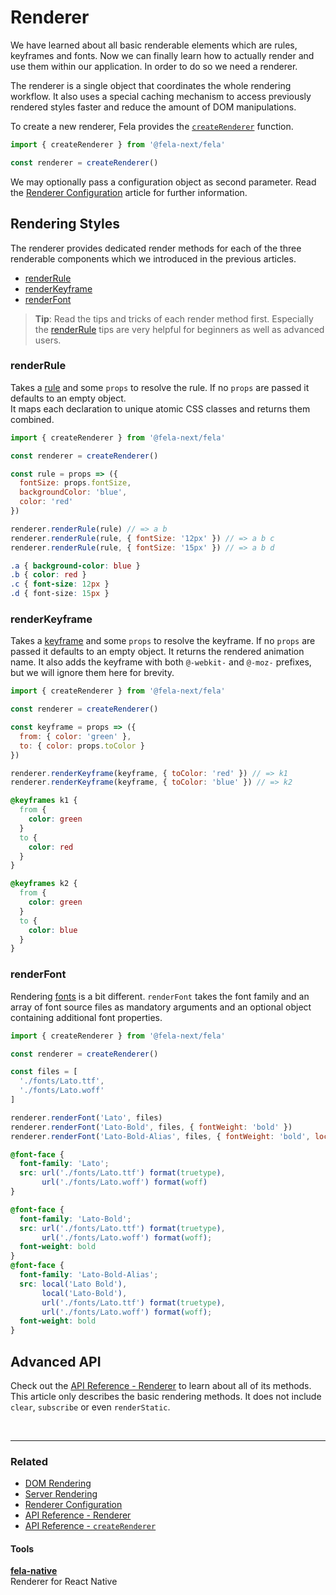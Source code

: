 # Renderer

We have learned about all basic renderable elements which are rules, keyframes and fonts. Now we can finally learn how to actually render and use them within our application. In order to do so we need a renderer.

The renderer is a single object that coordinates the whole rendering workflow. It also uses a special caching mechanism to access previously rendered styles faster and reduce the amount of DOM manipulations.

To create a new renderer, Fela provides the [`createRenderer`](../api/fela/createRenderer.md) function.

```javascript
import { createRenderer } from '@fela-next/fela'

const renderer = createRenderer()
```
We may optionally pass a configuration object as second parameter. Read the [Renderer Configuration](../advanced/RendererConfiguration.md) article for further information.

## Rendering Styles
The renderer provides dedicated render methods for each of the three renderable components which we introduced in the previous articles.

* [renderRule](../api/fela/Renderer.md#renderrulerule-props)
* [renderKeyframe](../api/fela/Renderer.md#renderkeyframe-props)
* [renderFont](../api/fela/Renderer.md#renderfontfamily-files-properties)

> **Tip**: Read the tips and tricks of each render method first. Especially the [renderRule](../api/fela/Renderer.md#renderrulerule-props) tips are very helpful for beginners as well as advanced users.

### renderRule
Takes a [rule](Rules.md) and some `props` to resolve the rule. If no `props` are passed it defaults to an empty object.<br>
It maps each declaration to unique atomic CSS classes and returns them combined.

```javascript
import { createRenderer } from '@fela-next/fela'

const renderer = createRenderer()

const rule = props => ({
  fontSize: props.fontSize,
  backgroundColor: 'blue',
  color: 'red'
})

renderer.renderRule(rule) // => a b
renderer.renderRule(rule, { fontSize: '12px' }) // => a b c
renderer.renderRule(rule, { fontSize: '15px' }) // => a b d
```
```CSS
.a { background-color: blue }
.b { color: red }
.c { font-size: 12px }
.d { font-size: 15px }
```


### renderKeyframe
Takes a [keyframe](Keyframes.md) and some `props` to resolve the keyframe. If no `props` are passed it defaults to an empty object.
It returns the rendered animation name.
It also adds the keyframe with both `@-webkit-` and `@-moz-` prefixes, but we will ignore them here for brevity.

```javascript
import { createRenderer } from '@fela-next/fela'

const renderer = createRenderer()

const keyframe = props => ({
  from: { color: 'green' },
  to: { color: props.toColor }
})

renderer.renderKeyframe(keyframe, { toColor: 'red' }) // => k1
renderer.renderKeyframe(keyframe, { toColor: 'blue' }) // => k2
```
```CSS
@keyframes k1 {
  from {
    color: green
  }
  to {
    color: red
  }
}

@keyframes k2 {
  from {
    color: green
  }
  to {
    color: blue
  }
}
```

### renderFont
Rendering [fonts](Fonts.md) is a bit different. `renderFont` takes the font family and an array of font source files as mandatory arguments and an optional object containing additional font properties.

```javascript
import { createRenderer } from '@fela-next/fela'

const renderer = createRenderer()

const files = [
  './fonts/Lato.ttf',
  './fonts/Lato.woff'
]

renderer.renderFont('Lato', files)
renderer.renderFont('Lato-Bold', files, { fontWeight: 'bold' })
renderer.renderFont('Lato-Bold-Alias', files, { fontWeight: 'bold', localAlias: ['Lato Bold', 'Lato-Bold'] })
```
```CSS
@font-face {
  font-family: 'Lato';
  src: url('./fonts/Lato.ttf') format(truetype),
       url('./fonts/Lato.woff') format(woff)
}

@font-face {
  font-family: 'Lato-Bold';
  src: url('./fonts/Lato.ttf') format(truetype),
       url('./fonts/Lato.woff') format(woff);
  font-weight: bold
}
@font-face {
  font-family: 'Lato-Bold-Alias';
  src: local('Lato Bold'), 
       local('Lato-Bold'),
       url('./fonts/Lato.ttf') format(truetype),
       url('./fonts/Lato.woff') format(woff);
  font-weight: bold
}
```

## Advanced API
Check out the [API Reference - Renderer](../api/fela/Renderer.md) to learn about all of its methods. This article only describes the basic rendering methods. It does not include `clear`, `subscribe` or even `renderStatic`.

<br>

---

### Related
* [DOM Rendering](../advanced/DOMRendering.md)
* [Server Rendering](../advanced/ServerRendering.md)
* [Renderer Configuration](../advanced/RendererConfiguration.md)
* [API Reference - Renderer](../api/fela/Renderer.md)
* [API Reference - `createRenderer`](../api/fela/createRenderer.md)

#### Tools
**[fela-native](https://github.com/robinweser/fela/tree/master/packages/fela-native)**<br>
Renderer for React Native
